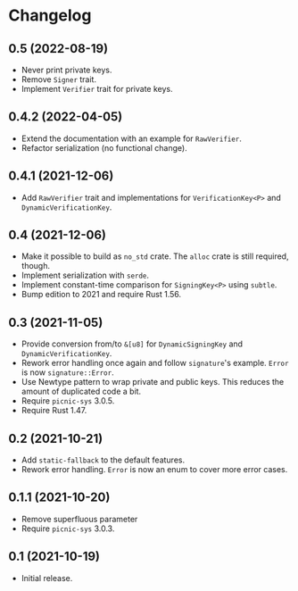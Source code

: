 # Changelog

## 0.5 (2022-08-19)

* Never print private keys.
* Remove `Signer` trait.
* Implement `Verifier` trait for private keys.

## 0.4.2 (2022-04-05)

* Extend the documentation with an example for `RawVerifier`.
* Refactor serialization (no functional change).

## 0.4.1 (2021-12-06)

* Add `RawVerifier` trait and implementations for `VerificationKey<P>` and `DynamicVerificationKey`.

## 0.4 (2021-12-06)

* Make it possible to build as `no_std` crate. The `alloc` crate is still required, though.
* Implement serialization with `serde`.
* Implement constant-time comparison for `SigningKey<P>` using `subtle`.
* Bump edition to 2021 and require Rust 1.56.

## 0.3 (2021-11-05)

* Provide conversion from/to `&[u8]` for `DynamicSigningKey` and `DynamicVerificationKey`.
* Rework error handling once again and follow `signature`'s example. `Error` is now `signature::Error`.
* Use Newtype pattern to wrap private and public keys. This reduces the amount of duplicated code a bit.
* Require `picnic-sys` 3.0.5.
* Require Rust 1.47.

## 0.2 (2021-10-21)

* Add `static-fallback` to the default features.
* Rework error handling. `Error` is now an enum to cover more error cases.

## 0.1.1 (2021-10-20)

* Remove superfluous parameter
* Require `picnic-sys` 3.0.3.

## 0.1 (2021-10-19)

* Initial release.

